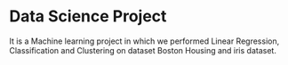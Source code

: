 # Data Science Project
It is a Machine learning project in which we performed Linear Regression, Classification and Clustering on dataset Boston Housing and iris dataset.
